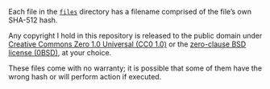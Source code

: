 <!-- SPDX-License-Identifier: CC0-1.0 -->
Each file in the [`files`](./files/) directory has a filename comprised of the file’s own SHA-&NoBreak;512 hash.

Any copyright I hold in this repository is released to the public domain under [Creative Commons Zero 1.0 Universal (CC0&nbsp;1.0)](./copying.CC0-1.0.txt) or the [zero-clause&nbsp;BSD license (0BSD)](./copying.0BSD.txt), at your choice.

These files come with no warranty; it is possible that some of them have the wrong hash or will perform action if executed.
